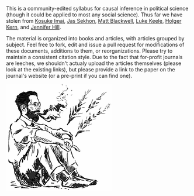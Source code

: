 This is a community-edited syllabus for causal inference in political science (though it could be applied to most any social science). Thus far we have stolen from [Kosuke Imai](http://imai.princeton.edu), [Jas Sekhon](http://sekhon.berkeley.edu/), [Matt Blackwell](http://www.mattblackwell.org/), [Luke Keele](http://www.personal.psu.edu/ljk20/), [Holger Kern](http://artsandsciences.sc.edu/people/kernh/), and [Jennifer Hill](http://steinhardt.nyu.edu/faculty_bios/view/Jennifer_Hill).

The material is organized into books and articles, with articles grouped by subject. Feel free to fork, edit and issue a pull request for modifications of these documents, additions to them, or reorganizations. Please try to maintain a consistent citation style. Due to the fact that for-profit journals are leeches, we shouldn't actualy upload the articles themselves (please look at the existing links), but please provide a link to the paper on the journal's website (or a pre-print if you can find one).

![An illustration of Ronald Fisher](fisher.gif)
